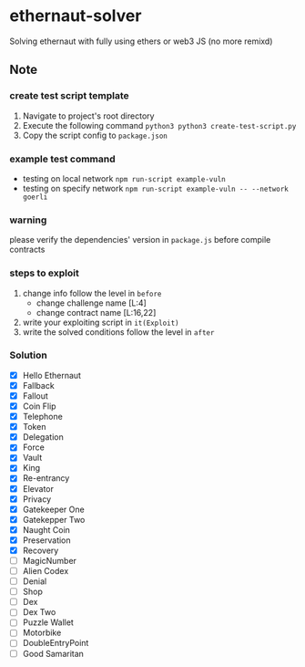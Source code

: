 # ethernaut-solver
Solving ethernaut with fully using ethers or web3 JS (no more remixd)

## Note
### create test script template
1. Navigate to project's root directory 
2. Execute the following command
    `python3 python3 create-test-script.py`
3. Copy the script config to `package.json`
### example test command
- testing on local network
    `npm run-script example-vuln`
- testing on specify network
     `npm run-script example-vuln -- --network goerli`
### warning
please verify the dependencies' version in `package.js` before compile contracts

### steps to exploit
1. change info follow the level in `before`
    - change challenge name [L:4]
    - change contract name [L:16,22]
3. write your exploiting script in `it(Exploit)`
4. write the solved conditions follow the level in `after` 

### Solution 
- [x]  Hello Ethernaut
- [x]  Fallback
- [x]  Fallout
- [x]  Coin Flip
- [x]  Telephone
- [x]  Token
- [x]  Delegation
- [x]  Force
- [x]  Vault
- [x]  King
- [x]  Re-entrancy
- [x]  Elevator
- [x]  Privacy
- [x]  Gatekeeper One
- [x]  Gatekepper Two
- [x]  Naught Coin
- [x]  Preservation
- [x]  Recovery
- [ ]  MagicNumber
- [ ]  Alien Codex
- [ ]  Denial
- [ ]  Shop
- [ ]  Dex
- [ ]  Dex Two
- [ ]  Puzzle Wallet
- [ ]  Motorbike
- [ ]  DoubleEntryPoint
- [ ]  Good Samaritan
